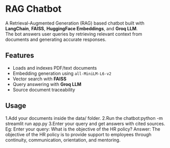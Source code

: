 # RAG Chatbot 

A Retrieval-Augmented Generation (RAG) based chatbot built with **LangChain**, **FAISS**, **HuggingFace Embeddings**, and **Groq LLM**.  
The bot answers user queries by retrieving relevant context from documents and generating accurate responses.

## Features
- Loads and indexes PDF/text documents
- Embedding generation using `all-MiniLM-L6-v2`
- Vector search with **FAISS**
- Query answering with **Groq LLM**
- Source document traceability


## Usage 
   1.Add your documents inside the data/ folder.
   2.Run the chatbot:python -m streamlit run app.py
   3.Enter your query and get answers with cited sources.
      Eg: Enter your query: What is the objective of the HR policy?
          Answer: The objective of the HR policy is to provide support to employees through continuity, communication, orientation, and mentoring.


